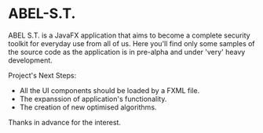 # ABEL-S.T.
ABEL S.T. is a JavaFX application that aims to become a complete security toolkit for everyday use from all of us.
Here you'll find only some samples of the source code as the application is in pre-alpha and under 'very' heavy development. 

Project's Next Steps:
  * All the UI components should be loaded by a FXML file.
  * The expanssion of application's functionality.
  * The creation of new optimised algorithms.

Thanks in advance for the interest.
